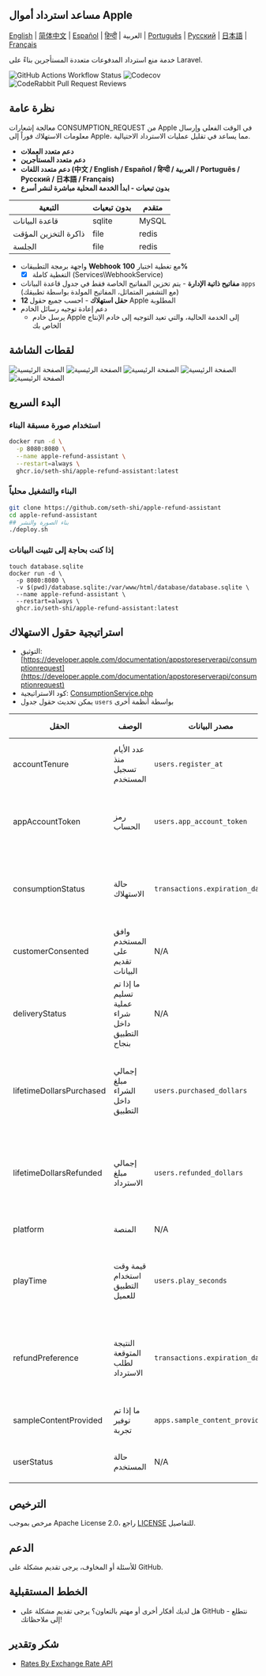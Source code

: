 
## مساعد استرداد أموال Apple

[English](./README.md) | [简体中文](./README.zh.md) | [Español](./README.es.md) | [हिन्दी](./README.hi.md) | العربية | [Português](./README.pt.md) | [Русский](./README.ru.md) | [日本語](./README.ja.md) | [Français](./README.fr.md)

خدمة منع استرداد المدفوعات متعددة المستأجرين بناءً على Laravel.

![GitHub Actions Workflow Status](https://img.shields.io/github/actions/workflow/status/seth-shi/apple-refund-assistant/laravel.yml)
![Codecov](https://img.shields.io/codecov/c/github/seth-shi/apple-refund-assistant)
![CodeRabbit Pull Request Reviews](https://img.shields.io/coderabbit/prs/github/seth-shi/apple-refund-assistant?utm_source=oss&utm_medium=github&utm_campaign=seth-shi%2Fapple-refund-assistant&labelColor=171717&color=FF570A&link=https%3A%2F%2Fcoderabbit.ai&label=CodeRabbit+Reviews)

## نظرة عامة

معالجة إشعارات CONSUMPTION_REQUEST من Apple في الوقت الفعلي وإرسال معلومات الاستهلاك فوراً إلى Apple، مما يساعد في تقليل عمليات الاسترداد الاحتيالية.


- **دعم متعدد العملات**
- **دعم متعدد المستأجرين**
- **دعم متعدد اللغات (中文 / English / Español / हिन्दी / العربية / Português / Русский / 日本語 / Français)**
- **بدون تبعيات - ابدأ الخدمة المحلية مباشرة لنشر أسرع**

| التبعية | بدون تبعيات |  متقدم   |
|-----|--|-----|
|  قاعدة البيانات   | sqlite | MySQL |
|  ذاكرة التخزين المؤقت   | file | redis  |
|   الجلسة | file |  redis   |
- واجهة برمجة التطبيقات **Webhook** مع تغطية اختبار **100%**
    - [x] التغطية كاملة (Services\WebhookService)
- **مفاتيح ذاتية الإدارة** - يتم تخزين المفاتيح الخاصة فقط في جدول قاعدة البيانات `apps` (مع التشفير المتماثل، المفاتيح المولدة بواسطة تطبيقك)
- **12 حقل استهلاك** - احسب جميع حقول Apple المطلوبة
- دعم إعادة توجيه رسائل الخادم
  - يرسل خادم Apple إلى الخدمة الحالية، والتي تعيد التوجيه إلى خادم الإنتاج الخاص بك

 
## لقطات الشاشة
![الصفحة الرئيسية](assets/0.png)
![الصفحة الرئيسية](assets/1.png)
![الصفحة الرئيسية](assets/2.png)
![الصفحة الرئيسية](assets/3.png)
![الصفحة الرئيسية](assets/4.png)


## البدء السريع
### استخدام صورة مسبقة البناء
```bash
docker run -d \
  -p 8080:8080 \
  --name apple-refund-assistant \
  --restart=always \
  ghcr.io/seth-shi/apple-refund-assistant:latest
```


### البناء والتشغيل محلياً
```bash
git clone https://github.com/seth-shi/apple-refund-assistant
cd apple-refund-assistant
## بناء الصورة والنشر
./deploy.sh
```

### إذا كنت بحاجة إلى تثبيت البيانات
```
touch database.sqlite
docker run -d \
  -p 8080:8080 \
  -v $(pwd)/database.sqlite:/var/www/html/database/database.sqlite \
  --name apple-refund-assistant \
  --restart=always \
  ghcr.io/seth-shi/apple-refund-assistant:latest
```

## استراتيجية حقول الاستهلاك
* التوثيق: [https://developer.apple.com/documentation/appstoreserverapi/consumptionrequest](https://developer.apple.com/documentation/appstoreserverapi/consumptionrequest)
* كود الاستراتيجية: [ConsumptionService.php](./app/Services/ConsumptionService.php) 
* يمكن تحديث حقول جدول `users` بواسطة أنظمة أخرى

| الحقل                       | الوصف                | مصدر البيانات                          | قاعدة الحساب                                                                                           |
|--------------------------|-------------------|--------------------------------|------------------------------------------------------------------------------------------------|
| accountTenure            | عدد الأيام منذ تسجيل المستخدم            | `users.register_at`            | الوقت الحالي ناقص وقت التسجيل                                                                                     |
| appAccountToken          | رمز الحساب          | `users.app_account_token`      | [يجب تمريره عندما ينشئ العميل الطلب](https://developer.apple.com/documentation/StoreKit/Transaction/appAccountToken) |
| consumptionStatus        | حالة الاستهلاك              | `transactions.expiration_date` | مقارنة بالوقت الحالي، إرجاع مستهلك إذا انتهت الصلاحية                                                                              |
| customerConsented        | وافق المستخدم على تقديم البيانات          | N/A                              | قيمة ثابتة `true`                                                                                       |
| deliveryStatus           | ما إذا تم تسليم عملية شراء داخل التطبيق بنجاح | N/A                              | قيمة ثابتة `0` (تسليم عادي)                                                                                    |
| lifetimeDollarsPurchased | إجمالي مبلغ الشراء داخل التطبيق             | `users.purchased_dollars`      | متراكم بناءً على أحداث معاملات Apple، أو يمكنك التراكم يدوياً                                                                        |
| lifetimeDollarsRefunded  | إجمالي مبلغ الاسترداد             | `users.refunded_dollars`       | متراكم بناءً على أحداث استرداد Apple، أو يمكنك التراكم يدوياً                                                                        |
| platform                 | المنصة                | N/A                              | قيمة ثابتة `1` (apple)                                                                                   |
| playTime                 | قيمة وقت استخدام التطبيق للعميل        | `users.play_seconds`           | يحتاج نظامك إلى دعم تحديث هذا الحقل، وإلا فهو `0`                                                                          |
| refundPreference         | النتيجة المتوقعة لطلب الاسترداد         | `transactions.expiration_date` | مقارنة بالوقت الحالي، يفضل رفض الاسترداد إذا انتهت الصلاحية                                                                             |
| sampleContentProvided    | ما إذا تم توفير تجربة            | `apps.sample_content_provided` | التكوين عند إنشاء التطبيق                                                                                      |
| userStatus               | حالة المستخدم              | N/A                              | قيمة ثابتة `1` (مستخدم عادي)                                                                                   |



## الترخيص

مرخص بموجب Apache License 2.0، راجع [LICENSE](./LICENSE) للتفاصيل.

## الدعم

للأسئلة أو المخاوف، يرجى تقديم مشكلة على GitHub.

## الخطط المستقبلية
- هل لديك أفكار أخرى أو مهتم بالتعاون؟ يرجى تقديم مشكلة على GitHub - نتطلع إلى ملاحظاتك!

## شكر وتقدير
* [Rates By Exchange Rate API](https://www.exchangerate-api.com)

